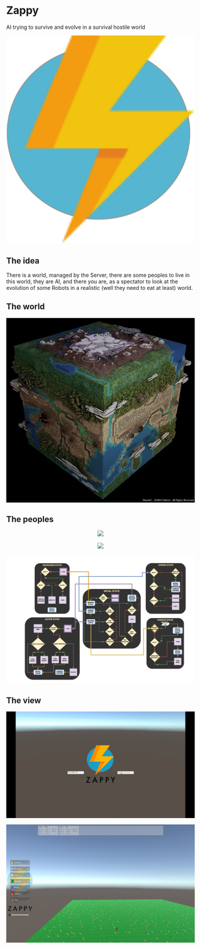 # Zappy

AI trying to survive and evolve in a survival hostile world

<p align="center"> 
<img src="Documentation/images/ZappyLogo.png">
</p>

## The idea
There is a world, managed by the Server, there are some peoples to live in this world, they are AI, and there you are, as a spectator to look at the evolution of some Robots in a realistic (well they need to eat at least) world.

## The world
<p align="center"> 
<img src="Documentation/images/world.png">
</p>



## The peoples
<p align="center"> 
<img src="Documentation/images/robot2.png">
</p>
<p align="center"> 
<img src="Documentation/images/AIDiagram.png">
</p>
<p align="center"> 
<img src="Documentation/images/AIStates.png">
</p>

## The view
<p align="center"> 
<img src="Documentation/images/menu.png">
</p>
<p align="center"> 
<img src="Documentation/images/view.png">
</p>

